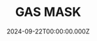 ---
date: 2024-09-22T00:00:00.000Z
description: A container that @applied.aesthetics customised to hold a gas mask.
draft: false
icon: 2024-09-22-gas-mask.webp
language: en
title: GAS MASK
link: https://www.instagram.com/p/DALp3kAyXv9/
alt: A photo of a gas mask resting on a plywood tray in front of a white wall. 

---